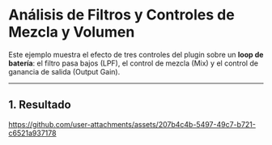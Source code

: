 # Análisis de Filtros y Controles de Mezcla y Volumen

Este ejemplo muestra el efecto de tres controles del plugin sobre un **loop de batería**: el filtro pasa bajos (LPF), el control de mezcla (Mix) y el control de ganancia de salida (Output Gain).

---

## 1. Resultado

https://github.com/user-attachments/assets/207b4c4b-5497-49c7-b721-c6521a937178
